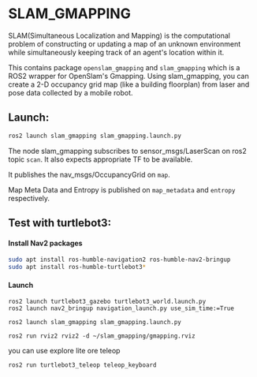 # SLAM_GMAPPING

SLAM(Simultaneous Localization and Mapping) is the computational problem of constructing or updating a map of an unknown environment while simultaneously keeping track of an agent's location within it.

This contains package ``openslam_gmapping`` and ``slam_gmapping`` which is a ROS2 wrapper for OpenSlam's Gmapping. Using slam_gmapping, you can create a 2-D occupancy grid map (like a building floorplan) from laser and pose data collected by a mobile robot.

## Launch:

```bash
ros2 launch slam_gmapping slam_gmapping.launch.py
```

The node slam_gmapping subscribes to sensor_msgs/LaserScan on ros2 topic ``scan``. It also expects appropriate TF to be available.

It publishes the nav_msgs/OccupancyGrid on ``map``.

Map Meta Data and Entropy is published on ``map_metadata`` and ``entropy`` respectively.


## Test with turtlebot3:

#### Install Nav2 packages

```bash
sudo apt install ros-humble-navigation2 ros-humble-nav2-bringup
sudo apt install ros-humble-turtlebot3*
```



#### Launch

```
ros2 launch turtlebot3_gazebo turtlebot3_world.launch.py
ros2 launch nav2_bringup navigation_launch.py use_sim_time:=True
```

```
ros2 launch slam_gmapping slam_gmapping.launch.py

ros2 run rviz2 rviz2 -d ~/slam_gmapping/gmapping.rviz
```

you can use explore lite ore teleop

```
ros2 run turtlebot3_teleop teleop_keyboard
```
